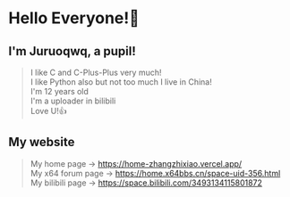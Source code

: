 # Hello Everyone!🤞
## I'm Juruoqwq, a pupil!
> I like C and C-Plus-Plus very much!      
> I like Python also but not too much
> I live in China!   
> I'm 12 years old   
> I'm a uploader in bilibili       
> Love U!👍
## My website
> My home page -> https://home-zhangzhixiao.vercel.app/   
> My x64 forum page -> https://home.x64bbs.cn/space-uid-356.html   
> My bilibili page -> https://space.bilibili.com/3493134115801872   

